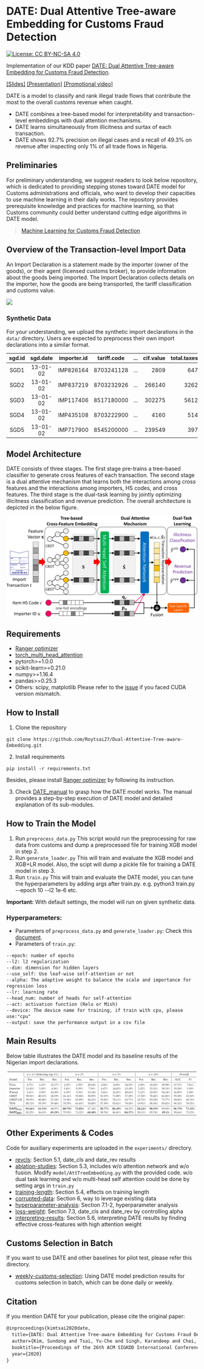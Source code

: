 # DATE: Dual Attentive Tree-aware Embedding for Customs Fraud Detection
[![License: CC BY-NC-SA 4.0](https://img.shields.io/badge/License-CC%20BY--NC--SA%204.0-lightgrey.svg)](https://creativecommons.org/licenses/by-nc-sa/4.0/)

Implementation of our KDD paper [DATE: Dual Attentive Tree-aware Embedding for Customs Fraud Detection](./KDD2020/kdd2020-date-paper.pdf). 

[[Slides]](./KDD2020/kdd2020-date-slides.pdf) [[Presentation]](https://youtu.be/S-29rTbvH6c) [[Promotional video]](https://youtu.be/YhfxCHBNM2g)

DATE is a model to classify and rank illegal trade flows that contribute the most to the overall customs revenue when caught.
* DATE combines a tree-based model for interpretability and transaction-level embeddings with dual attention mechanisms. 
* DATE learns simultaneously from illicitness and surtax of each transaction.
* DATE shows 92.7% precision on illegal cases and a recall of 49.3% on revenue after inspecting only 1% of all trade flows in Nigeria.

## Preliminaries
For preliminary understanding, we suggest readers to look below repository, which is dedicated to providing stepping stones toward DATE model for Customs administrations and officials, who want to develop their capacities to use machine learning in their daily works. The repository provides prerequisite knowledge and practices for machine learning, so that Customs community could better understand cutting edge algorithms in DATE model.
> [Machine Learning for Customs Fraud Detection](https://github.com/YSCHOI-github/Customs_Fraud_Detection)


## Overview of the Transaction-level Import Data
An Import Declaration is a statement made by the importer (owner of the goods), or their agent (licensed customs broker), to provide information about the goods being imported. The Import Declaration collects details on the importer, how the goods are being transported, the tariff classification and customs value.

![](https://i.imgur.com/Rj5MCzo.png)

### Synthetic Data
For your understanding, we upload the synthetic import declarations in the `data/` directory.
Users are expected to preprocess their own import declarations into a similar format.

|sgd.id|sgd.date  |importer.id| tariff.code| ... |cif.value|total.taxes|illicit|revenue|
|:----:|:--------:|:---------:|:----------:|:---:|--------:|----------:|:-----:|------:|
| SGD1 | 13-01-02 | IMP826164 |8703241128  | ... |2809     | 647       | 0     | 0     |
| SGD2 | 13-01-02 | IMP837219 |8703232926  | ... |266140   | 3262      | 0     | 0     |
| SGD3 | 13-01-02 | IMP117406 |8517180000  | ... |302275   | 5612      | 0     | 0     | 
| SGD4 | 13-01-02 | IMP435108 |8703222900  | ... |4160     | 514       | 0     | 0     |
| SGD5 | 13-01-02 | IMP717900 |8545200000  | ... |239549   | 397       | 1     | 980   |


## Model Architecture
DATE consists of three stages. The first stage pre-trains a tree-based classifier to generate cross features of each transaction. The second stage is a dual attentive mechanism that learns both the interactions among cross features and the interactions among importers, HS codes, and cross features. The third stage is the dual-task learning by jointly optimizing illicitness classification and revenue prediction. The overall architecture is depicted in the below figure.

![](figures/model_architecture.jpg)


## Requirements
* [Ranger optimizer](https://github.com/lessw2020/Ranger-Deep-Learning-Optimizer)
* [torch_multi_head_attention](https://github.com/CyberZHG/torch-multi-head-attention)
* pytorch>=1.0.0
* scikit-learn>=0.21.0
* numpy>=1.16.4
* pandas>=0.25.3 
* Others: scipy, matplotlib
Please refer to the [issue](https://github.com/Roytsai27/Dual-Attentive-Tree-aware-Embedding/issues/2) if you faced CUDA version mismatch. 

## How to Install  
1. Clone the repository
```
git clone https://github.com/Roytsai27/Dual-Attentive-Tree-aware-Embedding.git
```
2. Install requirements
```
pip install -r requirements.txt
```
Besides, please install [Ranger optimizer](https://github.com/lessw2020/Ranger-Deep-Learning-Optimizer) by following its instruction.

3. Check [DATE_manual](DATE_manual.ipynb) to grasp how the DATE model works. The manual provides a step-by-step execution of DATE model and detailed explanation of its sub-modules.

## How to Train the Model
1. Run `preprocess_data.py` 
This script would run the preprocessing for raw data from customs and dump a preprocessed file for training XGB model in step 2.
2. Run `generate_loader.py`
This will train and evaluate the XGB model and XGB+LR model.
Also, the scipt will dump a pickle file for training a DATE model in step 3.
3. Run `train.py`
This will train and evaluate the DATE model, you can tune the hyperparameters by adding args after train.py.
e.g. python3 train.py --epoch 10 --l2 1e-6 etc.

__Important:__ With default settings, the model will run on given synthetic data.

### Hyperparameters:
* Parameters of `preprocess_data.py` and `generate_loader.py`: Check this [document](parameters.md).
* Parameters of `train.py`:
```
--epoch: number of epochs
--l2: l2 regularization 
--dim: dimension for hidden layers
--use_self: Use leaf-wise self-attention or not 
--alpha: The adaptive weight to balance the scale and importance for regression loss
--lr: learning rate
--head_num: number of heads for self-attention
--act: activation function (Relu or Mish)
--device: The device name for training, if train with cpu, please use:"cpu" 
--output: save the performance output in a csv file
```



## Main Results
Below table illustrates the DATE model and its baseline results of the Nigerian import declarations.

![](figures/main_results.png)


## Other Experiments & Codes 
Code for auxiliary experiments are uploaded in the `experiments/` directory.
* [revcls](./experiments/kdd2020-exp-revcls/): Section 5.1, date_cls and date_rev results 
* [ablation-studies](./experiments/kdd2020-exp-ablation-studies/): Section 5.3, includes w/o attention network and w/o fusion. Modify `model/AttTreeEmbedding.py` with the provided code. w/o dual task learning and w/o multi-head self attention could be done by setting args in `train.py`
* [training-length](./experiments/kdd2020-exp-training-length/): Section 5.4, effects on training length
* [corrupted-data](./experiments/kdd2020-exp-corrupted-data/): Section 6, way to leverage existing data
* [hyperparameter-analysis](./experiments/kdd2020-exp-hyperparameter-analysis): Section 7.1-2, hyperparameter analysis
* [loss-weight](./experiments/kdd2020-exp-loss-weight): Section 7.3, date_cls and date_rev by controlling alpha
* [interpreting-results](./experiments/Interpreting-DATE-Results.ipynb): Section 5.6, interpreting DATE results by finding effective cross-features with high attention weight

## Customs Selection in Batch
If you want to use DATE and other baselines for pilot test, please refer this directory.
* [weekly-customs-selection](./experiments/weekly-customs-selection/): Using DATE model prediction results for customs selection in batch, which can be done daily or weekly.


## Citation
If you mention DATE for your publication, please cite the original paper:
```LaTeX
@inproceedings{kimtsai2020date,
  title={DATE: Dual Attentive Tree-aware Embedding for Customs Fraud Detection},
  author={Kim, Sundong and Tsai, Yu-Che and Singh, Karandeep and Choi, Yeonsoo and Ibok, Etim and Li, Cheng-Te and Cha, Meeyoung},
  booktitle={Proceedings of the 26th ACM SIGKDD International Conference on Knowledge Discovery and Data Mining},
  year={2020}
}
```
